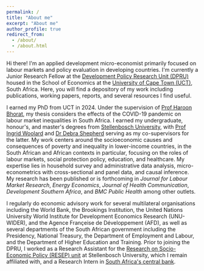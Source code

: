 ```yaml
---
permalink: /
title: "About me"
excerpt: "About me"
author_profile: true
redirect_from: 
  - /about/
  - /about.html
---
```


Hi there! I'm an applied development micro-economist primarily focused on labour markets and policy evaluation in developing countries. I'm currently a Junior Research Fellow at the [Development Policy Research Unit (DPRU)](https://commerce.uct.ac.za/dpru) housed in the School of Economics at the [University of Cape Town (UCT)](https://uct.ac.za), South Africa. Here, you will find a depository of my work including publications, working papers, reports, and several resources I find useful.

I earned my PhD from UCT in 2024. Under the supervision of [Prof Haroon Bhorat](https://commerce.uct.ac.za/dpru/prof-haroon-bhorat-profile), my thesis considers the effects of the COVID-19 pandemic on labour market inequalities in South Africa. I earned my undergraduate, honour's, and master's degrees from [Stellenbosch University](http://www.sun.ac.za/english), with [Prof Ingrid Woolard](https://www.saldru.uct.ac.za/staff/ingrid-woolard/) and [Dr Debra Shepherd](https://resep.sun.ac.za/team-member/debra-shepherd/) serving as my co-supervisors for the latter. My work centers around the socioeconomic causes and consequences of poverty and inequality in lower-income countries, in the South African and African contexts in particular, focusing on the roles of labour markets, social protection policy, education, and healthcare. My expertise lies in household survey and administrative data analysis, micro-econometrics with cross-sectional and panel data, and causal inference. My research has been published or is forthcoming in *Journal for Labour Market Research*, *Energy Economics*, *Journal of Health Communication*, *Development Southern Africa*, and *BMC Public Health* among other outlets.

I regularly do economic advisory work for several multilateral organisations including the World Bank, the Brookings Institution, the United Nations University World Institute for Development Economics Research (UNU-WIDER), and the Agence Françeise de Développement (AFD), as well as several departments of the South African government including the Presidency, National Treasury, the Department of Employment and Labour, and the Department of Higher Education and Training. Prior to joining the DPRU, I worked as a Research Assistant for the [Research on Socio-Economic Policy (RESEP) unit](https://resep.sun.ac.za) at Stellenbosch University, which I remain affiliated with, and a Research Intern in [South Africa's central bank](https://www.resbank.co.za/en/home).



 


